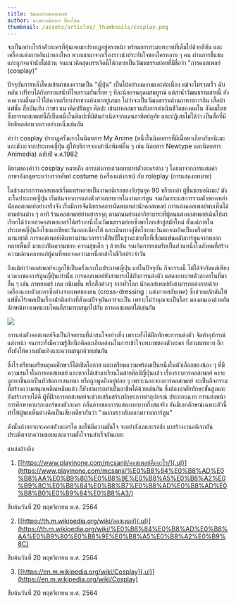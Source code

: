 ```yaml
---
title: วัฒนธรรมคอสเพลย์
author: นางสาวณิชาภา ป้องโสม
thumbnail: /assets/articles/_thumbnails/cosplay.png
---
```


จะเป็นอย่างไรถ้าตัวละครที่คุ้นเคยมาปรากฏอยู่ตรงหน้า
พร้อมการสวมบทบาทที่เต็มไปด้วยสีสัน และเครื่องแต่งกายอันน่าหลงใหล
พวกเขามาจากเรื่องราวน่าประทับใจของใครหลาย ๆ คน ผ่านการชื่นชม
และถูกจดจำนับไม่ถ้วน
จนแนวคิดสุดบรรเจิดนี้ได้กลายเป็นวัฒนธรรมย่อยที่มีชื่อว่า "การคอสเพลย์
(cosplay)"

ปัจจุบันการหลั่งไหลเข้ามาของความเป็น "ญี่ปุ่น"
เป็นไปอย่างงดงามและต่อเนื่อง แม้จะไม่รวดเร็ว ฉับพลัน
เปรียบได้กับกระแสน้ำที่ไหลรวมกันเรื่อย ๆ ทีละน้อยจนอุดมสมบูรณ์
แต่ลำน้ำวัฒนธรรมสายนี้
ยังคงความตื่นตาไว้ใต้ความเรียบง่ายชวนค้นหาอยู่เสมอ
ไม่ว่าจะเป็นวัฒนธรรมด้านอาหารการกิน เสื้อผ้าแฟชั่น สื่อบันเทิง ภาษา
แนวคิดปรัชญา ศิลปะ เข้ามาหลอมรวมกับการดำเนินชีวิตของคนใน สังคมไทย
ซึ่งการคอสเพลย์นี้ก็เป็นหนึ่งในศิลปะที่มีต้นกำเนิดจากแดนอาทิตย์อุทัย
และปฏิเสธไม่ได้ว่า เป็นสื่อที่มีอิทธิพลต่อพวกเราอย่างหนึ่งเช่นกัน

คำว่า cosplay ปรากฏครั้งแรกในนิตยสาร My Anime
(หนึ่งในนิตยสารที่มีเนื้อหาเกี่ยวกับอนิเมะ และมังงะจากประเทศญี่ปุ่น
ผู้ให้บริการจากสำนักพิมพ์อื่น ๆ เช่น นิตยสาร Newtype และนิตยสาร
Animedia) ฉบับปี ค.ศ.1982

นิยามของคำว่า cosplay หมายถึง การแต่งกายสวมบทบาทตัวละครต่าง ๆ
โดยมาจากการผสมคำ ภาษาอังกฤษระหว่างรากศัพท์ costume (เครื่องแต่งกาย) กับ
roleplay (การแสดงบทบาท)

ในช่วงแรกการคอสเพลย์เริ่มแพร่หลายเป็นงานอดิเรกของวัยรุ่นยุค 90 หรือเหล่า
ผู้ชื่นชอบอนิเมะ/ มังงะในประเทศญี่ปุ่น
เริ่มต้นจากการแต่งตัวสวมบทบาทในงานการ์ตูน จนเกิดกระแสการรวมตัวของเหล่า
นักคอสเพลย์อย่างจริงจัง เริ่มมีการจัดนิทรรศการนัดพบเหล่านักคอสเพลย์
การแต่งคอสเพลย์พบเห็นได้ ตามย่านต่าง ๆ อาทิ ร้านคอสเพลย์ย่านฮาราจุกุ
ตามถนนย่านอากิฮาบาระที่ผู้คนแต่งคอสเพลย์เดินไปมา
เรียกได้ว่าเหล่าคอสเพลเยอร์ได้สร้างหนึ่งในวัฒนธรรมย่อยซึ่งพาโลกเข้าสู่สมัยใหม่
ตั้งแต่ภายใน ประเทศญี่ปุ่นถึงโซนเอเชียตะวันออกเฉียงใต้
และเดินทางสู่ซีกโลกตะวันตกจนเกิดเป็นเครือข่ายนานาชาติ
การคอสเพลย์เดินทางผ่านเวลาราวสี่สิบปีในฐานะสายใยที่เชื่อมแฟนคลับการ์ตูนจากหลากหลายพื้นที่
มาแบ่งปันความชอบ ความสุขเล็ก ๆ ด้วยกัน
จนเกิดการยอมรับเป็นส่วนหนึ่งในสังคมที่สร้าง
ความผ่อนคลายแก่ผู้คนที่พบเจอความเหนื่อยล้าในชีวิตประจำวัน

ถึงแม้คำว่าคอสเพลย์จะถูกใช้เป็นครั้งแรกในประเทศญี่ปุ่น แต่ในปัจจุบัน
กิจกรรมนี้ ไม่ได้จำกัดแต่เพียงแวดวงของการ์ตูนญี่ปุ่นเท่านั้น
การคอสเพลย์ยังสามารถใช้กับการแต่งตัว แสดงบทบาทตัวละครในที่มาอื่น ๆ เช่น
ภาพยนตร์ เกม อนิเมชั่น หรือสื่อต่างๆ จากทั่วโลก
นักคอสเพลย์ยังสามารถแต่งกายด้วยเครื่องแบบตัวละครซึ่งต่างจากเพศของตน
(cross-dressing : แต่งกายสลับเพศ)
ซึ่งช่วยผลักดันให้แฟชั่นไร้เพศเป็นเรื่องปกติอย่างที่สังคมปัจจุบันควรจะเป็น
เพราะไม่ว่าคุณจะเป็นใคร
มองตนเองด้วยอัตลักษณ์ทางเพศแบบไหนก็สามารถสนุกไปกับ การคอสเพลย์ได้เช่นกัน

![](/assets/articles/วัฒนธรรมคอสเพลย์/media/image1.png)


การแต่งตัวคอสเพลย์จึงเป็นกิจกรรมที่น่าสนใจอย่างยิ่ง
เพราะทั้งได้ฝึกทักษะการแต่งตัว จัดทำอุปกรณ์ แต่งหน้า
จนกระทั่งมีความรู้สึกนึกคิดละเอียดอ่อนในการเข้าใจบทบาทของตัวละคร
ที่สวมบทบาท อีกทั้งยังให้ความบันเทิงและความสนุกด้วยเช่นกัน

ซึ่งโรงเรียนเตรียมอุดมศึกษาก็ได้เปิดโอกาส
และเตรียมความพร้อมเป็นหนึ่งในตัวเลือกของน้อง ๆ
ที่มีความสนใจในการคอสเพลย์ และหากได้เข้ามาเรียนในสายศิลป์ญี่ปุ่นแล้ว
เรื่องราวการคอสเพลย์ คงจะถูกยกขึ้นมาเป็นหัวข้อการสนทนา
หรือถูกพูดถึงอยู่บ่อย ๆ เพราะนอกจากการคอสเพลย์
จะเป็นกิจกรรมที่สร้างความสนุกเพลิดเพลินแล้ว
ก็ยังสามารถทำเป็นอาชีพได้ด้วยเช่นกัน
ซึ่งต้องอาศัยทักษะขั้นสูงและยังสร้างรายได้ดี
ผู้ที่ฝึกการคอสเพลย์จะช่วยเสริมสร้างทักษะการทำอุปกรณ์ ประกอบฉาก
การแต่งหน้า การศึกษาคาแรกเตอร์ของตัวละคร
กลิ่นอายของการแสดงบทบาทกึ่งสมจริง
อันมีเอกลักษณ์เฉพาะตัวนี้ทำให้ผู้พบเห็นต่างคิดเป็นเสียงเดียวกันว่า
"งดงามราวกับออกมาจากการ์ตูน"

ดังนั้นถ้าอยากจะคอสตัวละครใด ขอให้มีความมั่นใจ จงอย่าลังเลและรอช้า
มาสร้างงานอดิเรกอันประณีตจากความชอบและความตั้งใจจนสำเร็จกันเถอะ

แหล่งอ้างอิง

1.  [[https://www.playinone.com/mcsanji/คอสเพลย์คืออะไร/]{.ul}](https://www.playinone.com/mcsanji/%E0%B8%84%E0%B8%AD%E0%B8%AA%E0%B9%80%E0%B8%9E%E0%B8%A5%E0%B8%A2%E0%B9%8C%E0%B8%84%E0%B8%B7%E0%B8%AD%E0%B8%AD%E0%B8%B0%E0%B9%84%E0%B8%A3/)

สืบค้นวันที่ 20 พฤศจิกายน พ.ศ. 2564

2.  [[https://th.m.wikipedia.org/wiki/คอสเพลย์]{.ul}](https://th.m.wikipedia.org/wiki/%E0%B8%84%E0%B8%AD%E0%B8%AA%E0%B9%80%E0%B8%9E%E0%B8%A5%E0%B8%A2%E0%B9%8C)

สืบค้นวันที่ 20 พฤศจิกายน พ.ศ. 2564

3.  [[https://en.m.wikipedia.org/wiki/Cosplay]{.ul}](https://en.m.wikipedia.org/wiki/Cosplay)

สืบค้นวันที่ 20 พฤศจิกายน พ.ศ. 2564
